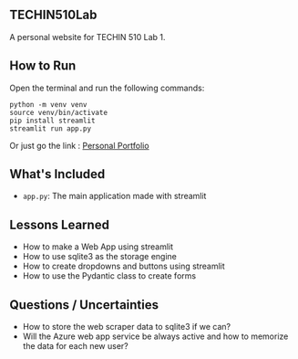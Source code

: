 ## TECHIN510Lab

A personal website for TECHIN 510 Lab 1.

## How to Run

Open the terminal and run the following commands:

```
python -m venv venv
source venv/bin/activate
pip install streamlit
streamlit run app.py
```
Or just go the link : [Personal Portfolio]( )

## What's Included

- `app.py`: The main application made with streamlit

## Lessons Learned

- How to make a Web App using streamlit
- How to use sqlite3 as the storage engine
- How to create dropdowns and buttons using streamlit
- How to use the Pydantic class to create forms

## Questions / Uncertainties

- How to store the web scraper data to sqlite3 if we can?
- Will the Azure web app service be always active and how to memorize the data for each new user?
